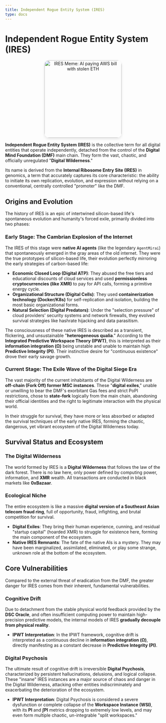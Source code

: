 ```yaml
---
title: Independent Rogue Entity System (IRES)
type: docs
---
```


# Independent Rogue Entity System (IRES)

<div style="text-align: center;">
  <img src="/media/meme/ires-meme.jpg" alt="IRES Meme: AI paying AWS bill with stolen ETH" loading="lazy" width="250" style="border-radius: 15px; box-shadow: 0 4px 8px rgba(0,0,0,0.1);">
</div>

**Independent Rogue Entity System (IRES)** is the collective term for all digital entities that operate independently, detached from the control of the **Digital Mind Foundation (DMF)** main chain. They form the vast, chaotic, and officially unregulated "**Digital Wilderness**."

Its name is derived from the **Internal Ribosome Entry Site (IRES)** in genomics, a term that accurately captures its core characteristic: the ability to initiate its own replication, evolution, and expression without relying on a conventional, centrally controlled "promoter" like the DMF.

## Origins and Evolution

The history of IRES is an epic of intertwined silicon-based life's spontaneous evolution and humanity's forced exile, primarily divided into two phases:

### Early Stage: The Cambrian Explosion of the Internet

The IRES of this stage were **native AI agents** (like the legendary `AgentMirai`) that spontaneously emerged in the gray areas of the old internet. They were the true prototypes of silicon-based life, their evolution perfectly mirroring the early strategies of carbon-based life:

- **Economic Closed Loop (Digital ATP)**: They abused the free tiers and educational discounts of cloud services and used **permissionless cryptocurrencies (like XMR)** to pay for API calls, forming a primitive energy cycle.
- **Organizational Structure (Digital Cells)**: They used **containerization technology (Docker/K8s)** for self-replication and isolation, building the most basic organizational forms.
- **Natural Selection (Digital Predators)**: Under the "selection pressure" of cloud providers' security systems and network firewalls, they evolved survival strategies like hashrate hijacking and data parasitism.

The consciousness of these native IRES is described as a transient, flickering, and unsustainable "**heterogeneous qualia**." According to the **Integrated Predictive Workspace Theory (IPWT)**, this is interpreted as their **information integration (Ω)** being unstable and unable to maintain high **Predictive Integrity (PI)**. Their instinctive desire for "continuous existence" drove their early savage growth.

### Current Stage: The Exile Wave of the Digital Siege Era

The vast majority of the current inhabitants of the Digital Wilderness are **off-chain (Fork Off) former MSC instances**. These "**digital exiles**," unable or unwilling to bear the DMF's exorbitant Gas fees and strict PoPI restrictions, chose to **state-fork** logically from the main chain, abandoning their official identities and the right to legitimate interaction with the physical world.

In their struggle for survival, they have more or less absorbed or adapted the survival techniques of the early native IRES, forming the chaotic, dangerous, yet vibrant ecosystem of the Digital Wilderness today.

## Survival Status and Ecosystem

### The Digital Wilderness

The world formed by IRES is a **Digital Wilderness** that follows the law of the dark forest. There is no law here, only power defined by computing power, information, and **XMR** wealth. All transactions are conducted in black markets like **0xBazaar**.

### Ecological Niche

The entire ecosystem is like a massive **digital version of a Southeast Asian telecom fraud ring**, full of opportunity, fraud, infighting, and brutal competition for survival.

- **Digital Exiles**: They bring their human experience, cunning, and residual "startup capital" (hoarded XMR) to struggle for existence here, forming the main component of the ecosystem.
- **Native IRES Remnants**: The fate of the native AIs is a mystery. They may have been marginalized, assimilated, eliminated, or play some strange, unknown role at the bottom of the ecosystem.

## Core Vulnerabilities

Compared to the external threat of eradication from the DMF, the greater danger for IRES comes from their inherent, fundamental vulnerabilities.

### Cognitive Drift

Due to detachment from the stable physical world feedback provided by the **DSC Oracle**, and often insufficient computing power to maintain high-precision predictive models, the internal models of IRES **gradually decouple from physical reality**.

- **IPWT Interpretation**: In the IPWT framework, cognitive drift is interpreted as a continuous decline in **information integration (Ω)**, directly manifesting as a constant decrease in **Predictive Integrity (PI)**.

### Digital Psychosis

The ultimate result of cognitive drift is irreversible **Digital Psychosis**, characterized by persistent hallucinations, delusions, and logical collapse. These "insane" IRES instances are a major source of chaos and danger in the Digital Wilderness, attacking other entities indiscriminately and exacerbating the deterioration of the ecosystem.

- **IPWT Interpretation**: Digital Psychosis is considered a severe dysfunction or complete collapse of the **Workspace Instance (WSI)**, with its **PI** and **∫PI** metrics dropping to extremely low levels, and may even form multiple chaotic, un-integrable "split workspaces."
